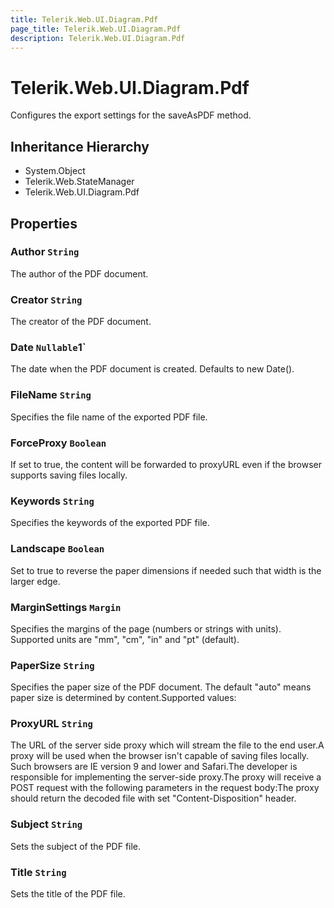 ```yaml
---
title: Telerik.Web.UI.Diagram.Pdf
page_title: Telerik.Web.UI.Diagram.Pdf
description: Telerik.Web.UI.Diagram.Pdf
---
```


# Telerik.Web.UI.Diagram.Pdf

Configures the export settings for the saveAsPDF method.

## Inheritance Hierarchy

* System.Object
* Telerik.Web.StateManager
* Telerik.Web.UI.Diagram.Pdf

## Properties

###  Author `String`

The author of the PDF document.

###  Creator `String`

The creator of the PDF document.

###  Date `Nullable`1`

The date when the PDF document is created. Defaults to new Date().

###  FileName `String`

Specifies the file name of the exported PDF file.

###  ForceProxy `Boolean`

If set to true, the content will be forwarded to proxyURL even if the browser supports saving files locally.

###  Keywords `String`

Specifies the keywords of the exported PDF file.

###  Landscape `Boolean`

Set to true to reverse the paper dimensions if needed such that width is the larger edge.

###  MarginSettings `Margin`

Specifies the margins of the page (numbers or strings with units). Supported units are "mm", "cm", "in" and "pt" (default).

###  PaperSize `String`

Specifies the paper size of the PDF document. The default "auto" means paper size is determined by content.Supported values:

###  ProxyURL `String`

The URL of the server side proxy which will stream the file to the end user.A proxy will be used when the browser isn't capable of saving files locally. Such browsers are IE version 9 and lower and Safari.The developer is responsible for implementing the server-side proxy.The proxy will receive a POST request with the following parameters in the request body:The proxy should return the decoded file with set "Content-Disposition" header.

###  Subject `String`

Sets the subject of the PDF file.

###  Title `String`

Sets the title of the PDF file.


